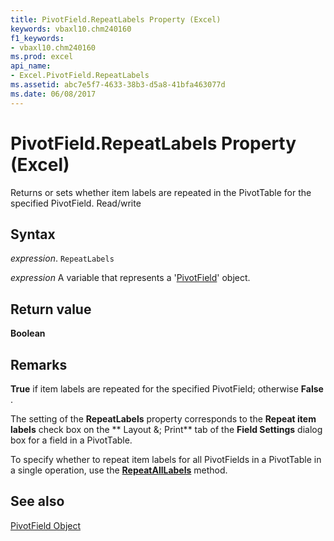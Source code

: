 ```yaml
---
title: PivotField.RepeatLabels Property (Excel)
keywords: vbaxl10.chm240160
f1_keywords:
- vbaxl10.chm240160
ms.prod: excel
api_name:
- Excel.PivotField.RepeatLabels
ms.assetid: abc7e5f7-4633-38b3-d5a8-41bfa463077d
ms.date: 06/08/2017
---
```



# PivotField.RepeatLabels Property (Excel)

Returns or sets whether item labels are repeated in the PivotTable for the specified PivotField. Read/write


## Syntax

 _expression_. `RepeatLabels`

 _expression_ A variable that represents a '[PivotField](Excel.PivotField.md)' object.


## Return value

 **Boolean**


## Remarks

 **True** if item labels are repeated for the specified PivotField; otherwise **False** .

The setting of the  **RepeatLabels** property corresponds to the **Repeat item labels** check box on the ** Layout &; Print** tab of the **Field Settings** dialog box for a field in a PivotTable.

To specify whether to repeat item labels for all PivotFields in a PivotTable in a single operation, use the  **[RepeatAllLabels](Excel.PivotTable.RepeatAllLabels.md)** method.


## See also


[PivotField Object](Excel.PivotField.md)

